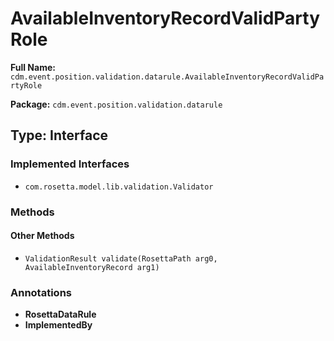 # AvailableInventoryRecordValidPartyRole

**Full Name:** `cdm.event.position.validation.datarule.AvailableInventoryRecordValidPartyRole`

**Package:** `cdm.event.position.validation.datarule`

## Type: Interface

### Implemented Interfaces

- `com.rosetta.model.lib.validation.Validator`

### Methods

#### Other Methods

- `ValidationResult validate(RosettaPath arg0, AvailableInventoryRecord arg1)`

### Annotations

- **RosettaDataRule**
- **ImplementedBy**

